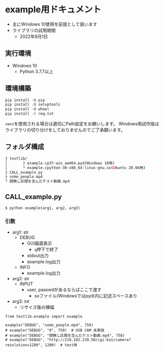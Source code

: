# example用ドキュメント
- 主にWindows 10使用を前提として扱います
- ライブラリの試用期間
  - 2022年8月1日
## 実行環境
- Windows 10
  - Python 3.7.7以上
## 環境構築
```python
pip install -U pip
pip install -U setuptools
pip install -U wheel
pip install -r req.txt
```
`venv`を使用される場合は適切にPath設定をお願いします。
Windows用試作版はライブラリの切り分けをしておりませんのでご了承願います。
## フォルダ構成
```bash
├ testlib/
│       ├ example.cp37-win_amd64.pyd(Windows 10用)
│       └ example.cpython-38-x86_64-linux-gnu.so(Ubuntu 20.04用)
├ CALL_example.py
├ some_people.mp4
└ 顔無し区間を含んだテスト動画.mp4
```

## CALL_example.py
`$ python example(arg1, arg2, arg3)`
### 引数
- arg1: str
  - DEBUG
    - GUI画面表示
      - `q`押下で終了
    - stdout出力
    - example.log出力
  - INFO
    - example.log出力
- arg2: str
  - INPUT
    - user, passwdがあるならばここで渡す
      - soファイル(Windowsではpyd)内に記述スペースあり
- arg3: int
  - リサイズ後の横幅

```python: CALL_example.py
from testlib.example import example

example("DEBUG", "some_people.mp4", 750)
# example("DEBUG", "0", 750)  # USB CAM 未実装
# example("DEBUG", "顔無し区間を含んだテスト動画.mp4", 750)
# example("DEBUG", "http://219.102.239.58/cgi-bin/camera?resolution=1280", 1200)  # test用
```